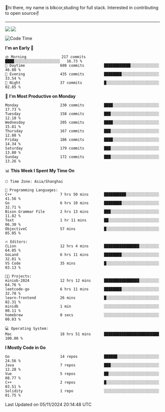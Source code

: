 👋hi there, my name is blkcor,studing for full stack.
Interested in contributing to open source✌️

<hr/>

![](https://github-readme-stats.vercel.app/api?username=blkcor)
<a href="https://github.com/blkcor/github-readme-stats">
    <img align="left" src="https://github-readme-stats.vercel.app/api/top-langs/?username=blkcor&hide=jupyter%20notebook,shaderlab,tex,c%23&langs_count=9" />
</a>


<!--START_SECTION:waka-->
![Code Time](http://img.shields.io/badge/Code%20Time-1%2C416%20hrs%206%20mins-blue)

**I'm an Early 🐤** 

```text
🌞 Morning                217 commits         ████░░░░░░░░░░░░░░░░░░░░░   16.73 % 
🌆 Daytime                608 commits         ████████████░░░░░░░░░░░░░   46.88 % 
🌃 Evening                435 commits         ████████░░░░░░░░░░░░░░░░░   33.54 % 
🌙 Night                  37 commits          █░░░░░░░░░░░░░░░░░░░░░░░░   02.85 % 
```
📅 **I'm Most Productive on Monday** 

```text
Monday                   230 commits         ████░░░░░░░░░░░░░░░░░░░░░   17.73 % 
Tuesday                  158 commits         ███░░░░░░░░░░░░░░░░░░░░░░   12.18 % 
Wednesday                205 commits         ████░░░░░░░░░░░░░░░░░░░░░   15.81 % 
Thursday                 167 commits         ███░░░░░░░░░░░░░░░░░░░░░░   12.88 % 
Friday                   186 commits         ████░░░░░░░░░░░░░░░░░░░░░   14.34 % 
Saturday                 179 commits         ███░░░░░░░░░░░░░░░░░░░░░░   13.80 % 
Sunday                   172 commits         ███░░░░░░░░░░░░░░░░░░░░░░   13.26 % 
```


📊 **This Week I Spent My Time On** 

```text
🕑︎ Time Zone: Asia/Shanghai

💬 Programming Languages: 
C++                      7 hrs 50 mins       ██████████░░░░░░░░░░░░░░░   41.56 % 
Go                       6 hrs 10 mins       ████████░░░░░░░░░░░░░░░░░   32.71 % 
Bison Grammar File       2 hrs 13 mins       ███░░░░░░░░░░░░░░░░░░░░░░   11.82 % 
Text                     1 hr 11 mins        ██░░░░░░░░░░░░░░░░░░░░░░░   06.30 % 
ObjectiveC               57 mins             █░░░░░░░░░░░░░░░░░░░░░░░░   05.05 % 

🔥 Editors: 
CLion                    12 hrs 4 mins       ████████████████░░░░░░░░░   64.05 % 
GoLand                   6 hrs 11 mins       ████████░░░░░░░░░░░░░░░░░   32.81 % 
VS Code                  35 mins             █░░░░░░░░░░░░░░░░░░░░░░░░   03.13 % 

🐱‍💻 Projects: 
miniob-2024              12 hrs 12 mins      ████████████████░░░░░░░░░   64.76 % 
leetcode-go              6 hrs 11 mins       ████████░░░░░░░░░░░░░░░░░   32.78 % 
learn-frontend           26 mins             █░░░░░░░░░░░░░░░░░░░░░░░░   02.31 % 
minidb                   1 min               ░░░░░░░░░░░░░░░░░░░░░░░░░   00.11 % 
homebrew                 0 secs              ░░░░░░░░░░░░░░░░░░░░░░░░░   00.03 % 

💻 Operating System: 
Mac                      18 hrs 51 mins      █████████████████████████   100.00 % 
```

**I Mostly Code in Go** 

```text
Go                       14 repos            ██████░░░░░░░░░░░░░░░░░░░   24.56 % 
Java                     7 repos             ███░░░░░░░░░░░░░░░░░░░░░░   12.28 % 
Vue                      5 repos             ██░░░░░░░░░░░░░░░░░░░░░░░   08.77 % 
C++                      2 repos             █░░░░░░░░░░░░░░░░░░░░░░░░   03.51 % 
Solidity                 1 repo              ░░░░░░░░░░░░░░░░░░░░░░░░░   01.75 % 
```




 Last Updated on 05/11/2024 20:14:48 UTC
<!--END_SECTION:waka-->


